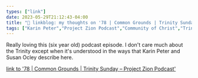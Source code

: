 ```yaml
---
types: ["link"]
date: 2023-05-29T21:12:43-04:00
title: "🔗 linkblog: my thoughts on '78 | Common Grounds | Trinity Sunday – Project Zion Podcast'"
tags: ["Karin Peter","Project Zion Podcast","Community of Christ","Trinity","Susan Oxley"]
---
```

Really loving this (six year old) podcast episode. I don't care much about the Trinity except when it's understood in the ways that Karin Peter and Susan Ocley describe here.  
 

[link to '78 | Common Grounds | Trinity Sunday – Project Zion Podcast'](https://www.projectzionpodcast.org/podcast/episode-78-trinity-sunday-common-grounds/)
